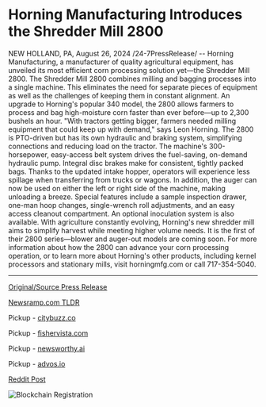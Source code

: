 # Horning Manufacturing Introduces the Shredder Mill 2800

NEW HOLLAND, PA, August 26, 2024 /24-7PressRelease/ -- Horning Manufacturing, a manufacturer of quality agricultural equipment, has unveiled its most efficient corn processing solution yet—the Shredder Mill 2800.   The Shredder Mill 2800 combines milling and bagging processes into a single machine. This eliminates the need for separate pieces of equipment as well as the challenges of keeping them in constant alignment.  An upgrade to Horning's popular 340 model, the 2800 allows farmers to process and bag high-moisture corn faster than ever before—up to 2,300 bushels an hour. "With tractors getting bigger, farmers needed milling equipment that could keep up with demand," says Leon Horning.   The 2800 is PTO-driven but has its own hydraulic and braking system, simplifying connections and reducing load on the tractor. The machine's 300-horsepower, easy-access belt system drives the fuel-saving, on-demand hydraulic pump. Integral disc brakes make for consistent, tightly packed bags.   Thanks to the updated intake hopper, operators will experience less spillage when transferring from trucks or wagons. In addition, the auger can now be used on either the left or right side of the machine, making unloading a breeze.  Special features include a sample inspection drawer, one-man hoop changes, single-wrench roll adjustments, and an easy access cleanout compartment. An optional inoculation system is also available.  With agriculture constantly evolving, Horning's new shredder mill aims to simplify harvest while meeting higher volume needs. It is the first of their 2800 series—blower and auger-out models are coming soon.   For more information about how the 2800 can advance your corn processing operation, or to learn more about Horning's other products, including kernel processors and stationary mills, visit horningmfg.com or call 717-354-5040. 

---

[Original/Source Press Release](https://www.24-7pressrelease.com/press-release/513739/horning-manufacturing-introduces-the-shredder-mill-2800)
                    

[Newsramp.com TLDR](https://newsramp.com/curated-news/horning-manufacturing-unveils-revolutionary-shredder-mill-2800-for-faster-corn-processing/c079617bedfca0cad614a8fc22632293) 


Pickup - [citybuzz.co](https://citybuzz.co/2024/08/26/horning-manufacturing-unveils-high-efficiency-corn-processing-solution-shredder-mill-2800)

Pickup - [fishervista.com](https://fishervista.com/en/horning-manufacturing-unveils-high-efficiency-shredder-mill-2800/20245942)

Pickup - [newsworthy.ai](https://newsworthy.ai/curated/horning-manufacturing-unveils-high-capacity-shredder-mill-2800-for-efficient-corn-processing/20245942)

Pickup - [advos.io](https://advos.io/en/horning-manufacturing-launches-the-shredder-mill-2800/20245942)
 



[Reddit Post](https://www.reddit.com/r/newsramp/comments/1f1rkbi/horning_manufacturing_unveils_revolutionary/) 



![Blockchain Registration](https://cdn.newsramp.app/24-7PressRelease/qrcode/248/26/calmG7oN.webp)